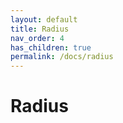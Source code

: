 ```yaml
---
layout: default
title: Radius
nav_order: 4
has_children: true
permalink: /docs/radius
---
```


# Radius